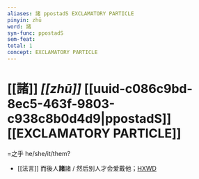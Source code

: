 ```yaml
---
aliases: 諸 ppostadS EXCLAMATORY PARTICLE
pinyin: zhū
word: 諸
syn-func: ppostadS
sem-feat: 
total: 1
concept: EXCLAMATORY PARTICLE 
---
```

# [[諸]] *[[zhū]]*  [[uuid-c086c9bd-8ec5-463f-9803-c938c8b0d4d9|ppostadS]] [[EXCLAMATORY PARTICLE]]
=之乎 he/she/it/them?
 - [[法言]] 而後人**諸**諸 / 然后别人才会爱戴他；[HXWD](https://hxwd.org/textview.html?location=KR3a0009_tls_012-18a.6)